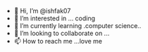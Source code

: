 - 👋 Hi, I’m @ishfak07
- 👀 I’m interested in ... coding
- 🌱 I’m currently learning .computer science..
- 💞️ I’m looking to collaborate on ...
- 📫 How to reach me ...love me

<!---
ishfak07/ishfak07 is a ✨ special ✨ repository because its `README.md` (this file) appears on your GitHub profile.
You can click the Preview link to take a look at your changes.
--->
